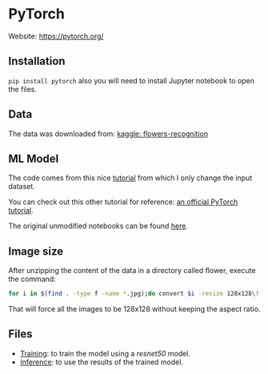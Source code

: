 # PyTorch

Website: https://pytorch.org/

## Installation

`pip install pytorch`
also you will need to install Jupyter notebook
to open the files.

## Data

The data was downloaded from:
[kaggle: flowers-recognition](https://www.kaggle.com/alxmamaev/flowers-recognition)


## ML Model

The code comes from this nice [tutorial](https://towardsdatascience.com/how-to-train-an-image-classifier-in-pytorch-and-use-it-to-perform-basic-inference-on-single-images-99465a1e9bf5) from which I only change the input dataset.

You can check out this other tutorial for reference:
[an official PyTorch tutorial](https://pytorch.org/tutorials/beginner/blitz/cifar10_tutorial.html).


The original unmodified notebooks can be found [here](https://github.com/cfotache/pytorch_imageclassifier).

## Image size

After unzipping the content of the data in a directory called flower,
execute the command:

```bash
for i in $(find . -type f -name *.jpg);do convert $i -resize 128x128\! $i $i;done
```

That will force all the images to be 128x128 without keeping the aspect
ratio.

## Files

* [Training](Training.ipynb): to train the model using a *resnet50* model.
* [Inference](Inference.ipynb): to use the results of the trained model.
